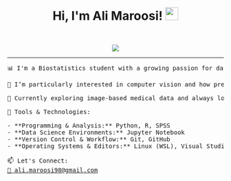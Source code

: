 <h1 align="center">
Hi, I'm Ali Maroosi!
	<a href="https://github.com/ali-maroosi" target="_self">
		<img src="https://media.giphy.com/media/hvRJCLFzcasrR4ia7z/giphy.gif" width="30">
	</a>
</h1>

<br/>
<p align="center">
	<a href="https://github.com/ali-maroosi">
		<img src="https://readme-typing-svg.herokuapp.com?lines=Biostatistics+Student;Machine+Learning+Developer;Always+Learning+New+Things&center=true&width=430&height=45">
	</a>
</p>

<hr>

<pre>
📊 I'm a Biostatistics student with a growing passion for data science and statistical modeling in healthcare.

🧠 I’m particularly interested in computer vision and how predictive models can be applied to real-world health data to support clinical decision-making and public health outcomes.

🌱 Currently exploring image-based medical data and always looking to bridge advanced analytics with practical health applications.

🧰 Tools & Technologies:

- **Programming & Analysis:** Python, R, SPSS  
- **Data Science Environments:** Jupyter Notebook
- **Version Control & Workflow:** Git, GitHub  
- **Operating Systems & Editors:** Linux (WSL), Visual Studio Code

📫 Let's Connect:
<a href="mailto:ali.maroosi98@gmail.com">📧 ali.maroosi98@gmail.com</a>
</pre>
